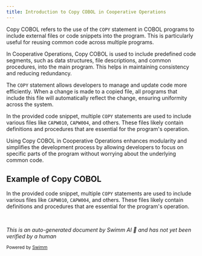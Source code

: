 ```yaml
---
title: Introduction to Copy COBOL in Cooperative Operations
---
```

Copy COBOL refers to the use of the `COPY` statement in COBOL programs to include external files or code snippets into the program. This is particularly useful for reusing common code across multiple programs.

In Cooperative Operations, Copy COBOL is used to include predefined code segments, such as data structures, file descriptions, and common procedures, into the main program. This helps in maintaining consistency and reducing redundancy.

The `COPY` statement allows developers to manage and update code more efficiently. When a change is made to a copied file, all programs that include this file will automatically reflect the change, ensuring uniformity across the system.

In the provided code snippet, multiple `COPY` statements are used to include various files like `CAPW010`, `CAPW004`, and others. These files likely contain definitions and procedures that are essential for the program's operation.

Using Copy COBOL in Cooperative Operations enhances modularity and simplifies the development process by allowing developers to focus on specific parts of the program without worrying about the underlying common code.

## Example of Copy COBOL

In the provided code snippet, multiple `COPY` statements are used to include various files like `CAPW010`, `CAPW004`, and others. These files likely contain definitions and procedures that are essential for the program's operation.

&nbsp;

*This is an auto-generated document by Swimm AI 🌊 and has not yet been verified by a human*

<SwmMeta version="3.0.0" repo-id="Z2l0aHViJTNBJTNBa2VsbG8lM0ElM0Fzd2ltbWlv" repo-name="kello"><sup>Powered by [Swimm](/)</sup></SwmMeta>
